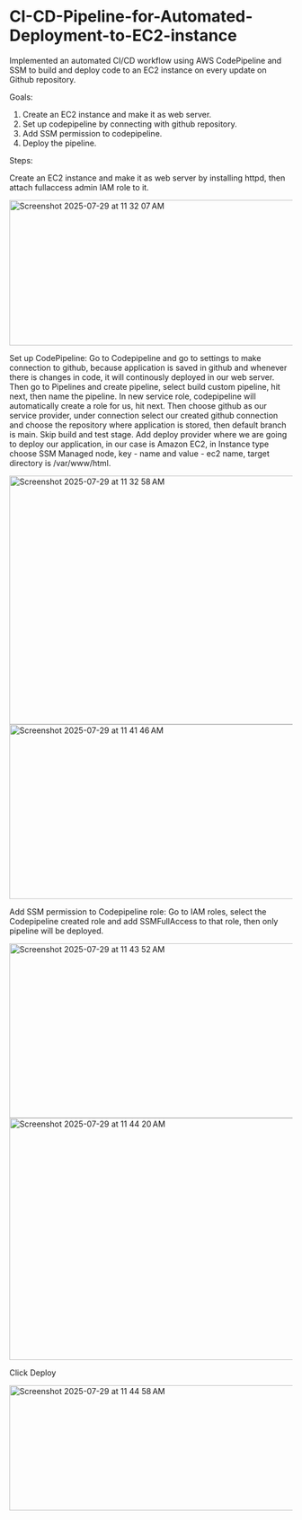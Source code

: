 # CI-CD-Pipeline-for-Automated-Deployment-to-EC2-instance
Implemented an automated CI/CD workflow using AWS CodePipeline and SSM to build and deploy code to an EC2 instance on every update on Github repository.

Goals:
1. Create an EC2 instance and make it as web server.
2. Set up codepipeline by connecting with github repository.
3. Add SSM permission to codepipeline.
4. Deploy the pipeline.

Steps:

Create an EC2 instance and make it as web server by installing httpd, then attach fullaccess admin IAM role to it.

<img width="1195" height="259" alt="Screenshot 2025-07-29 at 11 32 07 AM" src="https://github.com/user-attachments/assets/ad0244f4-b36d-4c89-9161-706d0adf642c" />

Set up CodePipeline: Go to Codepipeline and go to settings to make connection to github, because application is saved in github and whenever there is changes in code, it will continously deployed in our web server. Then go to Pipelines and create pipeline, select build custom pipeline, hit next, then name the pipeline. In new service role, codepipeline will automatically create a role for us, hit next. Then choose github as our service provider, under connection select our created github connection and choose the repository where application is stored, then default branch is main. Skip build and test stage. Add deploy provider where we are going to deploy our application, in our case is Amazon EC2, in Instance type choose SSM Managed node, key - name and value - ec2 name, target directory is /var/www/html. 

<img width="1195" height="443" alt="Screenshot 2025-07-29 at 11 32 58 AM" src="https://github.com/user-attachments/assets/837dff10-43a8-4f0e-a38c-e288522fa69f" />

<img width="1075" height="311" alt="Screenshot 2025-07-29 at 11 41 46 AM" src="https://github.com/user-attachments/assets/ffe8c273-8761-4d49-b717-71fc4186e7ab" />

Add SSM permission to Codepipeline role: Go to IAM roles, select the Codepipeline created role and add SSMFullAccess to that role, then only pipeline will be deployed.

<img width="1075" height="311" alt="Screenshot 2025-07-29 at 11 43 52 AM" src="https://github.com/user-attachments/assets/22681fc0-6f56-46c7-a364-d81fe65837b4" />

<img width="1294" height="431" alt="Screenshot 2025-07-29 at 11 44 20 AM" src="https://github.com/user-attachments/assets/4113c474-cc71-4d2c-995b-712c69329f7f" />

Click Deploy

<img width="1401" height="223" alt="Screenshot 2025-07-29 at 11 44 58 AM" src="https://github.com/user-attachments/assets/ded0e9d7-0d30-4622-b76b-337bee8af51b" />
